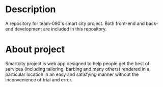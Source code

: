 # Description 
A repository for team-090's smart city project. Both front-end and back-end development are included in this repository. 

# About project
Smartcity project is web app designed to help people get the best of services (including tailoring, barbing and many others) rendered in a particular location in an easy and satisfying manner without the inconvenience of trial and error.
